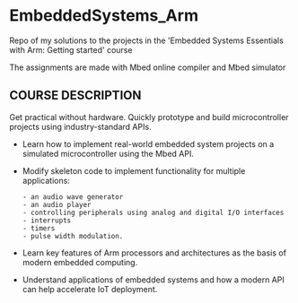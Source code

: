 # EmbeddedSystems_Arm

Repo of my solutions to the projects in the 'Embedded Systems Essentials with Arm: Getting started' course

The assignments are made with Mbed online compiler and Mbed simulator


## COURSE DESCRIPTION

Get practical without hardware. Quickly prototype and build microcontroller projects using industry-standard APIs.

- Learn how to implement real-world embedded system projects on a simulated microcontroller using the Mbed API.

- Modify skeleton code to implement functionality for multiple applications:

      - an audio wave generator
      - an audio player
      - controlling peripherals using analog and digital I/O interfaces
      - interrupts
      - timers
      - pulse width modulation.

- Learn key features of Arm processors and architectures as the basis of modern embedded computing.

- Understand applications of embedded systems and how a modern API can help accelerate IoT deployment.

